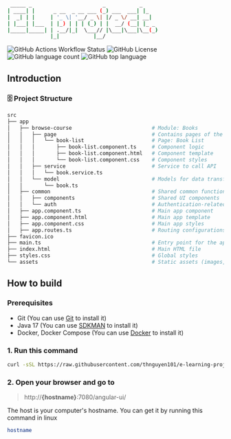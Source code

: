 ```bash
 _____ _                       _           _
| ____| |      _ __  _ __ ___ (_) ___  ___| |_
|  _| | |     | '_ \| '__/ _ \| |/ _ \/ __| __|
| |___| |___  | |_) | | | (_) | |  __/ (__| |_ _
|_____|_____| | .__/|_|  \___// |\___|\___|\__(_)
              |_|           |__/
```

![GitHub Actions Workflow Status](https://img.shields.io/github/actions/workflow/status/thnguyen101/e-learning-project/.github%2Fworkflows%2Fcommit-stage.yaml)
![GitHub License](https://img.shields.io/github/license/thnguyen101/e-learning-project)
![GitHub language count](https://img.shields.io/github/languages/count/thnguyen101/e-learning-project)
![GitHub top language](https://img.shields.io/github/languages/top/thnguyen101/e-learning-project)

## Introduction
### 🗄️ Project Structure

```sh
src
├── app
│   ├── browse-course                          # Module: Books
│   │   ├── page                               # Contains pages of the module
│   │   │   └── book-list                      # Page: Book List
│   │   │       ├── book-list.component.ts     # Component logic
│   │   │       ├── book-list.component.html   # Component template
│   │   │       └── book-list.component.css    # Component styles
│   │   ├── service                            # Service to call API
│   │   │   └── book.service.ts
│   │   └── model                              # Models for data transfer
│   │       └── book.ts
│   ├── common                                 # Shared common functionality
│   │   ├── components                         # Shared UI components
│   │   └── auth                               # Authentication-related files
│   ├── app.component.ts                       # Main app component
│   ├── app.component.html                     # Main app template
│   ├── app.component.css                      # Main app styles
│   ├── app.routes.ts                          # Routing configurations
├── favicon.ico
├── main.ts                                    # Entry point for the app
├── index.html                                 # Main HTML file
├── styles.css                                 # Global styles
└── assets                                     # Static assets (images, fonts, etc.)
```

## How to build
### Prerequisites
- Git (You can use [Git](https://git-scm.com/) to install it)
- Java 17 (You can use [SDKMAN](https://sdkman.io/) to install it)
- Docker, Docker Compose (You can use [Docker](https://docs.docker.com/get-docker/) to install it)

### 1. Run this command
```bash
curl -sSL https://raw.githubusercontent.com/thnguyen101/e-learning-project/main/install.sh | bash
```

### 2. Open your browser and go to 
> http://**{hostname}**:7080/angular-ui/ 

The host is your computer's hostname. You can get it by running this command in linux
```bash
hostname
```

